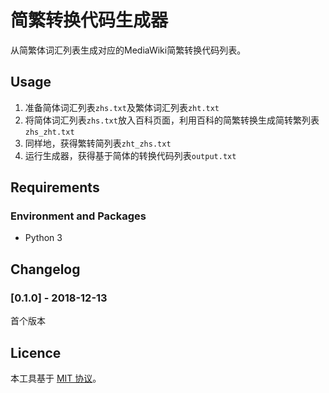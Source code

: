 # 简繁转换代码生成器
从简繁体词汇列表生成对应的MediaWiki简繁转换代码列表。

## Usage

1. 准备简体词汇列表`zhs.txt`及繁体词汇列表`zht.txt`
2. 将简体词汇列表`zhs.txt`放入百科页面，利用百科的简繁转换生成简转繁列表`zhs_zht.txt`
3. 同样地，获得繁转简列表`zht_zhs.txt`
4. 运行生成器，获得基于简体的转换代码列表`output.txt`

## Requirements
### Environment and Packages
  * Python 3

## Changelog
### [0.1.0] - 2018-12-13
首个版本

## Licence
本工具基于 [MIT 协议](../../LICENSE)。
